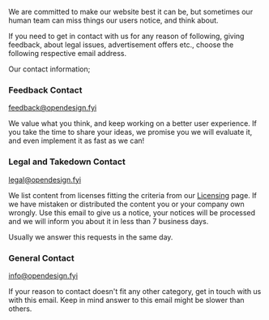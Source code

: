 We are committed to make our website best it can be, but sometimes our human team can miss things our users notice, and think about.

If you need to get in contact with us for any reason of following, giving feedback, about legal issues, advertisement offers etc., choose the following respective email address.

Our contact information;

### Feedback Contact
<feedback@opendesign.fyi>

We value what you think, and keep working on a better user experience. If you take the time to share your ideas, we promise you we will evaluate it, and even implement it as fast as we can!

### Legal and Takedown Contact
<legal@opendesign.fyi>

We list content from licenses fitting the criteria from our [Licensing](/license/) page. If we have mistaken or distributed the content you or your company own wrongly. Use this email to give us a notice, your notices will be processed and we will inform you about it in less than 7 business days.

Usually we answer this requests in the same day.

### General Contact
<info@opendesign.fyi>

If your reason to contact doesn't fit any other category, get in touch with us with this email. Keep in mind answer to this email might be slower than others.

